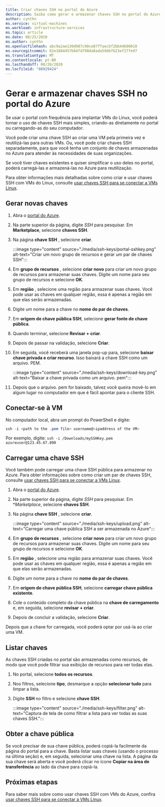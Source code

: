 ```yaml
---
title: Criar chaves SSH no portal do Azure
description: Saiba como gerar e armazenar chaves SSH no portal do Azure para conectar as VMs do Linux.
author: cynthn
ms.service: virtual-machines
ms.workload: infrastructure-services
ms.topic: article
ms.date: 08/25/2020
ms.author: cynthn
ms.openlocfilehash: abc9a2ae130d987c90ce87ffaecbf2bb44b06010
ms.sourcegitcommit: 62e1884457b64fd798da8ada59dbf623ef27fe97
ms.translationtype: MT
ms.contentlocale: pt-BR
ms.lasthandoff: 08/26/2020
ms.locfileid: "88929424"
---
```

# <a name="generate-and-store-ssh-keys-in-the-azure-portal"></a>Gerar e armazenar chaves SSH no portal do Azure

Se usar o portal com frequência para implantar VMs do Linux, você poderá tornar o uso de chaves SSH mais simples, criando-as diretamente no portal ou carregando-as do seu computador.

Você pode criar uma chave SSH ao criar uma VM pela primeira vez e reutilizá-las para outras VMs. Ou, você pode criar chaves SSH separadamente, para que você tenha um conjunto de chaves armazenadas no Azure para atender às necessidades de suas organizações. 

Se você tiver chaves existentes e quiser simplificar o uso deles no portal, poderá carregá-las e armazená-las no Azure para reutilização.

Para obter informações mais detalhadas sobre como criar e usar chaves SSH com VMs do Linux, consulte [usar chaves SSH para se conectar a VMs Linux](./linux/ssh-from-windows.md).

## <a name="generate-new-keys"></a>Gerar novas chaves

1. Abra o [portal do Azure](https://portal.azure.com).

1. Na parte superior da página, digite *SSH* para pesquisar. Em **Marketplace**, selecione **chaves SSH**.

1. Na página **chave SSH** , selecione **criar**.

   :::image type="content" source="./media/ssh-keys/portal-sshkey.png" alt-text="Criar um novo grupo de recursos e gerar um par de chaves SSH":::

1. Em **grupo de recursos** , selecione **criar novo** para criar um novo grupo de recursos para armazenar suas chaves. Digite um nome para seu grupo de recursos e selecione **OK**.

1. Em **região** , selecione uma região para armazenar suas chaves. Você pode usar as chaves em qualquer região, essa é apenas a região em que elas serão armazenadas.

1. Digite um nome para a chave no **nome do par de chaves**.

1. Em **origem de chave pública SSH**, selecione **gerar fonte de chave pública**. 

1. Quando terminar, selecione **Revisar + criar**.

1. Depois de passar na validação, selecione **Criar**.

1. Em seguida, você receberá uma janela pop-up para, selecione **baixar chave privada e criar recurso**. Isso baixará a chave SSH como um arquivo. PEM.

   :::image type="content" source="./media/ssh-keys/download-key.png" alt-text="Baixar a chave privada como um arquivo. pem":::

1. Depois que o arquivo. pem for baixado, talvez você queira movê-lo em algum lugar no computador em que é fácil apontar para o cliente SSH.


## <a name="connect-to-the-vm"></a>Conectar-se à VM

No computador local, abra um prompt do PowerShell e digite:

```powershell
ssh -i <path to the .pem file> username@<ipaddress of the VM>
```

Por exemplo, digite: `ssh -i /Downloads/mySSHKey.pem azureuser@123.45.67.890`


## <a name="upload-an-ssh-key"></a>Carregar uma chave SSH

Você também pode carregar uma chave SSH pública para armazenar no Azure. Para obter informações sobre como criar um par de chaves SSH, consulte [usar chaves SSH para se conectar a VMs Linux](./linux/ssh-from-windows.md).

1. Abra o [portal do Azure](https://portal.azure.com).

1. Na parte superior da página, digite *SSH* para pesquisar. Em **Marketplace*, selecione **chaves SSH**.

1. Na página **chave SSH** , selecione **criar**.

   :::image type="content" source="./media/ssh-keys/upload.png" alt-text="Carregar uma chave pública SSH a ser armazenada no Azure":::

1. Em **grupo de recursos** , selecione **criar novo** para criar um novo grupo de recursos para armazenar suas chaves. Digite um nome para seu grupo de recursos e selecione **OK**.

1. Em **região** , selecione uma região para armazenar suas chaves. Você pode usar as chaves em qualquer região, essa é apenas a região em que elas serão armazenadas.

1. Digite um nome para a chave no **nome do par de chaves**.

1. Em **origem de chave pública SSH**, selecione **carregar chave pública existente**. 

1. Cole o conteúdo completo da chave pública na **chave de carregamento** e, em seguida, selecione **revisar + criar**.

1. Depois de concluir a validação, selecione **Criar**. 

Depois que a chave for carregada, você poderá optar por usá-la ao criar uma VM.

## <a name="list-keys"></a>Listar chaves

As chaves SSH criadas no portal são armazenadas como recursos, de modo que você pode filtrar sua exibição de recursos para ver todas elas.

1. No portal, selecione **todos os recursos**.
1. Nos filtros, selecione **tipo**, desmarque a opção **selecionar tudo** para limpar a lista.
1. Digite **SSH** no filtro e selecione **chave SSH**.

   :::image type="content" source="./media/ssh-keys/filter.png" alt-text="Captura de tela de como filtrar a lista para ver todas as suas chaves SSH.":::

## <a name="get-the-public-key"></a>Obter a chave pública

Se você precisar de sua chave pública, poderá copiá-la facilmente da página do portal para a chave. Basta listar suas chaves (usando o processo na última seção) e, em seguida, selecionar uma chave na lista. A página da sua chave será aberta e você poderá clicar no ícone **Copiar na área de transferência** ao lado da chave para copiá-la.

## <a name="next-steps"></a>Próximas etapas

Para saber mais sobre como usar chaves SSH com VMs do Azure, confira [usar chaves SSH para se conectar a VMs Linux](./linux/ssh-from-windows.md).
